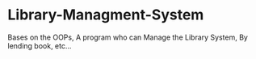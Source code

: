 # Library-Managment-System
Bases on the OOPs, A program who can Manage the Library System, By lending book, etc...
